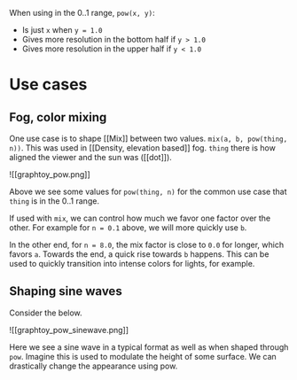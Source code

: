 When using in the 0..1 range, `pow(x, y)`:

* Is just `x` when `y = 1.0`
* Gives more resolution in the bottom half if `y > 1.0` 
* Gives more resolution in the upper half if `y < 1.0`


# Use cases

## Fog, color mixing

One use case is to shape [[Mix]] between two values.
`mix(a, b, pow(thing, n))`.
This was used in [[Density, elevation based]] fog.
`thing` there is how aligned the viewer and the sun was ([[dot]]).

![[graphtoy_pow.png]]

Above we see some values for `pow(thing, n)` for the common use case that `thing` is in the 0..1 range.

If used with `mix`, we can control how much we favor one factor over the other.
For example for `n = 0.1` above, we will more quickly use `b`.

In the other end, for `n = 8.0`, the mix factor is close to `0.0` for longer, which favors `a`.
Towards the end, a quick rise towards `b` happens. This can be used to quickly transition into intense colors for lights, for example.

## Shaping sine waves

Consider the below.

![[graphtoy_pow_sinewave.png]]

Here we see a sine wave in a typical format as well as when shaped through `pow`.
Imagine this is used to modulate the height of some surface.
We can drastically change the appearance using pow.
